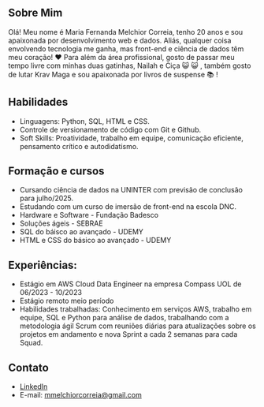 ## Sobre Mim
Olá! Meu nome é Maria Fernanda Melchior Correia, tenho 20 anos e sou apaixonada por desenvolvimento web e dados. Aliás, qualquer coisa envolvendo tecnologia me ganha, mas front-end e ciência de dados têm meu coração! :heart:
Para além da área profissional, gosto de passar meu tempo livre com minhas duas gatinhas, Nailah e Ciça :smiley_cat: :smiley_cat: , também gosto de lutar Krav Maga e sou apaixonada por livros de suspense :books: !

## Habilidades
- Linguagens: Python, SQL, HTML e CSS.
- Controle de versionamento de código com Git e Github.
- Soft Skills: Proatividade, trabalho em equipe, comunicação eficiente, pensamento crítico e autodidatismo.

## Formação e cursos
- Cursando ciência de dados na UNINTER com previsão de conclusão para julho/2025.
- Estudando com um curso de imersão de front-end na escola DNC.
- Hardware e Software - Fundação Badesco
- Soluções ágeis - SEBRAE
- SQL do báisco ao avançado - UDEMY
- HTML e CSS do básico ao avançado - UDEMY

## Experiências:
- Estágio em AWS Cloud Data Engineer na empresa Compass UOL de 06/2023 - 10/2023 
- Estágio remoto meio período
- Habilidades trabalhadas: Conhecimento em serviços AWS, trabalho em equipe, SQL e Python para análise de dados, trabalhando com a metodologia ágil Scrum com reuniões diárias para atualizações sobre os projetos em andamento e nova Sprint a cada 2 semanas para cada Squad.

## Contato
- [LinkedIn](https://www.linkedin.com/in/maria-fernanda-melchior-correia-14867b2a0/)
- E-mail: mmelchiorcorreia@gmail.com